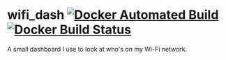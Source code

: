 # wifi_dash [![Docker Automated Build](https://img.shields.io/docker/automated/jonnrb/wifi_dash.svg)](https://hub.docker.com/r/jonnrb/wifi_dash/) [![Docker Build Status](https://img.shields.io/docker/status/jonnrb/wifi_dash.svg)](https://hub.docker.com/r/jonnrb/wifi_dash/)

A small dashboard I use to look at who's on my Wi-Fi network.
